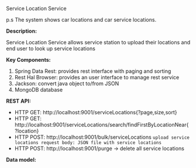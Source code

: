 
Service Location Service

p.s The system shows car locations and car service locations.

**Description:**

  Service Location Service allows service station to upload their locations and end user to look up service locations


**Key Components:**

1. Spring Data Rest: provides rest interface with paging and sorting
2. Rest Hal Browser: provides an user interface to manage rest service
3. Jackson: convert java object to/from JSON
4. MongoDB database


**REST API:**
* HTTP GET: http://localhost:9001/serviceLocations{?page,size,sort}
* HTTP GET: http://localhost:9001/serviceLocations/search/findFirstByLocationNear{?location}
* HTTP POST: http://localhost:9001/bulk/serviceLocations
`upload service locations request body: JSON file with service locations`
* HTTP POST: http://localhost:9001/purge -> delete all service locations

**Data model:**
